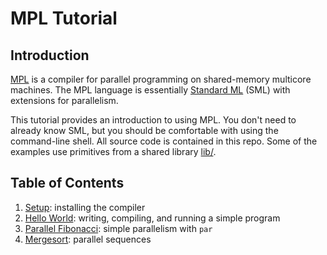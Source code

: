 # MPL Tutorial

## Introduction

[MPL][mpl] is a compiler for parallel programming on shared-memory multicore
machines. The MPL language is essentially [Standard ML][sml] (SML) with
extensions for parallelism.

This tutorial provides an introduction to using MPL. You don't need to
already know SML, but you should be comfortable with using the command-line
shell. All source code is contained in this repo. Some of the examples use
primitives from a shared library [lib/](lib/).

## Table of Contents

1. [Setup](01-setup/): installing the compiler
2. [Hello World](02-hello/): writing, compiling, and running a simple program
3. [Parallel Fibonacci](03-fibonacci/): simple parallelism with `par`
4. [Mergesort](04-mergesort/): parallel sequences

[mpl]: https://github.com/MPLLang/mpl
[sml]: https://en.wikipedia.org/wiki/Standard_ML
